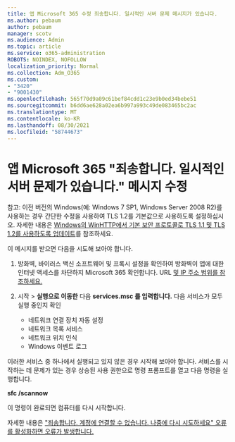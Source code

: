 ```yaml
---
title: 앱 Microsoft 365 수정 죄송합니다. 일시적인 서버 문제 메시지가 있습니다.
ms.author: pebaum
author: pebaum
manager: scotv
ms.audience: Admin
ms.topic: article
ms.service: o365-administration
ROBOTS: NOINDEX, NOFOLLOW
localization_priority: Normal
ms.collection: Adm_O365
ms.custom:
- "3420"
- "9001430"
ms.openlocfilehash: 565f70d9a09c61bef84cdd1c23e9b0ed34bebe51
ms.sourcegitcommit: b6dd6ae628a02ea6b997a993c49de083465bc2ac
ms.translationtype: MT
ms.contentlocale: ko-KR
ms.lasthandoff: 08/30/2021
ms.locfileid: "58744673"
---
```

# <a name="fixing-the-microsoft-365-apps-sorry-we-are-having-temporary-server-issues-message"></a>앱 Microsoft 365 "죄송합니다. 일시적인 서버 문제가 있습니다." 메시지 수정

참고: 이전 버전의 Windows(예: Windows 7 SP1, Windows Server 2008 R2)를 사용하는 경우 간단한 [](https://download.microsoft.com/download/0/6/5/0658B1A7-6D2E-474F-BC2C-D69E5B9E9A68/MicrosoftEasyFix51044.msi) 수정을 사용하여 TLS 1.2를 기본값으로 사용하도록 설정하십시오. 자세한 내용은 [Windows의 WinHTTP에서 기본 보안 프로토콜로 TLS 1.1 및 TLS 1.2를 사용하도록 업데이트](https://support.microsoft.com/topic/update-to-enable-tls-1-1-and-tls-1-2-as-default-secure-protocols-in-winhttp-in-windows-c4bd73d2-31d7-761e-0178-11268bb10392)를 참조하세요.

이 메시지를 받으면 다음을 시도해 보아야 합니다.

1. 방화벽, 바이러스 백신 소프트웨어 및 프록시 설정을 확인하여 방화벽이 앱에 대한 인터넷 액세스를 차단하지 Microsoft 365 확인합니다. URL [및 IP 주소 범위를 참조하세요.](https://docs.microsoft.com/office365/enterprise/urls-and-ip-address-ranges)

2. 시작   >  **실행으로 이동한** 다음 **services.msc 를 입력합니다.** 다음 서비스가 모두 실행 중인지 확인
    - 네트워크 연결 장치 자동 설정
    - 네트워크 목록 서비스
    - 네트워크 위치 인식
    - Windows 이벤트 로그

이러한 서비스 중 하나에서 실행되고 있지 않은 경우 시작해 보아야 합니다. 서비스를 시작하는 데 문제가 있는 경우 상승된 사용 권한으로 명령 프롬프트를 열고 다음 명령을 실행합니다.

**sfc /scannow**

이 명령이 완료되면 컴퓨터를 다시 시작합니다.

자세한 내용은 ["죄송합니다. 계정에 연결할 수 없습니다. 나중에 다시 시도하세요" 오류를 활성화하면 오류가 발생합니다.](https://docs.microsoft.com/office/troubleshoot/activation-installation/issue-when-activate-office-from-office-365)